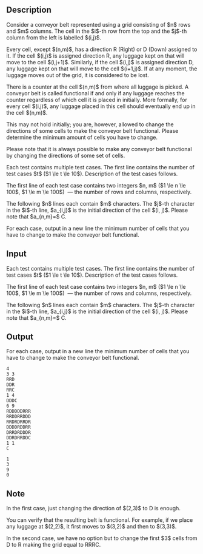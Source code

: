 ## Description

<div><p>Consider a conveyor belt represented using a grid consisting of $n$ rows and $m$ columns. The cell in the $i$-th row from the top and the $j$-th column from the left is labelled $(i,j)$. </p><p>Every cell, except $(n,m)$, has a direction <span class="tex-font-style-tt">R</span> (Right) or <span class="tex-font-style-tt">D</span> (Down) assigned to it. If the cell $(i,j)$ is assigned direction <span class="tex-font-style-tt">R</span>, any luggage kept on that will move to the cell $(i,j+1)$. Similarly, if the cell $(i,j)$ is assigned direction <span class="tex-font-style-tt">D</span>, any luggage kept on that will move to the cell $(i+1,j)$. If at any moment, the luggage moves out of the grid, it is considered to be lost. </p><p>There is a counter at the cell $(n,m)$ from where all luggage is picked. A conveyor belt is called <span class="tex-font-style-bf">functional</span> if and only if any luggage reaches the counter regardless of which cell it is placed in initially. More formally, for every cell $(i,j)$, any luggage placed in this cell should eventually end up in the cell $(n,m)$. </p><p>This may not hold initially; you are, however, allowed to <span class="tex-font-style-bf">change</span> the directions of some cells to make the conveyor belt functional. Please determine the minimum amount of cells you have to change.</p><p>Please note that it is always possible to make any conveyor belt functional by changing the directions of some set of cells.</p></div><div class="input-specification"><p>Each test contains multiple test cases. The first line contains the number of test cases $t$ ($1 \le t \le 10$). Description of the test cases follows.</p><p>The first line of each test case contains two integers $n, m$ ($1 \le n \le 100$, $1 \le m \le 100$) &nbsp;— the number of rows and columns, respectively.</p><p>The following $n$ lines each contain $m$ characters. The $j$-th character in the $i$-th line, $a_{i,j}$ is the initial direction of the cell $(i, j)$. Please note that $a_{n,m}=$ <span class="tex-font-style-tt">C</span>.</p></div><div class="output-specification"><p>For each case, output in a new line the minimum number of cells that you have to change to make the conveyor belt functional. </p></div>

## Input

<p>Each test contains multiple test cases. The first line contains the number of test cases $t$ ($1 \le t \le 10$). Description of the test cases follows.</p><p>The first line of each test case contains two integers $n, m$ ($1 \le n \le 100$, $1 \le m \le 100$) &nbsp;— the number of rows and columns, respectively.</p><p>The following $n$ lines each contain $m$ characters. The $j$-th character in the $i$-th line, $a_{i,j}$ is the initial direction of the cell $(i, j)$. Please note that $a_{n,m}=$ <span class="tex-font-style-tt">C</span>.</p>

## Output

<p>For each case, output in a new line the minimum number of cells that you have to change to make the conveyor belt functional. </p>





```input1
4
3 3
RRD
DDR
RRC
1 4
DDDC
6 9
RDDDDDRRR
RRDDRRDDD
RRDRDRRDR
DDDDRDDRR
DRRDRDDDR
DDRDRRDDC
1 1
C
```




```output1
1
3
9
0
```



## Note

<p>In the first case, just changing the direction of $(2,3)$ to <span class="tex-font-style-tt">D</span> is enough.</p><p>You can verify that the resulting belt is functional. For example, if we place any luggage at $(2,2)$, it first moves to $(3,2)$ and then to $(3,3)$. </p><p>In the second case, we have no option but to change the first $3$ cells from <span class="tex-font-style-tt">D</span> to <span class="tex-font-style-tt">R</span> making the grid equal to <span class="tex-font-style-tt">RRRC</span>.</p>
